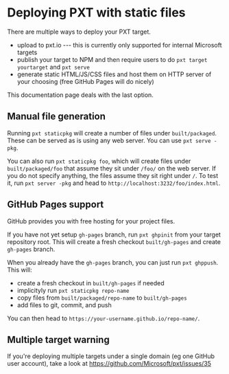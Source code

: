 # Deploying PXT with static files

There are multiple ways to deploy your PXT target.
* upload to pxt.io --- this is currently only supported for internal Microsoft targets
* publish your target to NPM and then require users to do ``pxt target yourtarget`` and 
  ``pxt serve``
* generate static HTML/JS/CSS files and host them on HTTP server of your choosing (free
  GitHub Pages will do nicely)

This documentation page deals with the last option.

## Manual file generation

Running ``pxt staticpkg`` will create a number of files under ``built/packaged``.
These can be served as is using any web server. You can use ``pxt serve -pkg``.

You can also run ``pxt staticpkg foo``, which will create files under ``built/packaged/foo``
that assume they sit under `/foo/` on the web server. If you do not specify anything,
the files assume they sit right under `/`. To test it, run `pxt server -pkg` and head to
`http://localhost:3232/foo/index.html`.

## GitHub Pages support

GitHub provides you with free hosting for your project files.

If you have not yet setup `gh-pages` branch, run `pxt ghpinit` from your target 
repository root. This will create a fresh checkout `built/gh-pages` and create 
`gh-pages` branch.

When you already have the `gh-pages` branch, you can just run `pxt ghppush`.
This will:
* create a fresh checkout in `built/gh-pages` if needed
* implicityly run `pxt staticpkg repo-name`
* copy files from `built/packaged/repo-name` to `built/gh-pages`
* add files to git, commit, and push

You can then head to `https://your-username.github.io/repo-name/`.

## Multiple target warning

If you're deploying multiple targets under a single domain (eg one GitHub user account), 
take a look at https://github.com/Microsoft/pxt/issues/35

